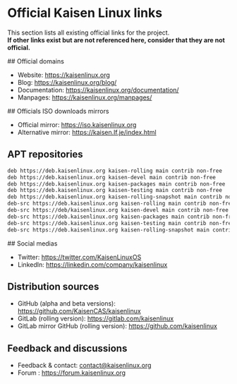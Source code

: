 # Official Kaisen Linux links

This section lists all existing official links for the project.    
**If other links exist but are not referenced here, consider that they are not official.**

## Official domains

- Website: https://kaisenlinux.org  
- Blog: https://kaisenlinux.org/blog/  
- Documentation: https://kaisenlinux.org/documentation/  
- Manpages: https://kaisenlinux.org/manpages/  

## Officials ISO downloads mirrors

- Official mirror: https://iso.kaisenlinux.org
- Alternative mirror: https://kaisen.lf.je/index.html

## APT repositories

```bash
deb https://deb.kaisenlinux.org kaisen-rolling main contrib non-free
deb https://deb.kaisenlinux.org kaisen-devel main contrib non-free
deb https://deb.kaisenlinux.org kaisen-packages main contrib non-free
deb https://deb.kaisenlinux.org kaisen-testing main contrib non-free
deb https://deb.kaisenlinux.org kaisen-rolling-snapshot main contrib non-free
deb-src https://deb.kaisenlinux.org kaisen-rolling main contrib non-free
deb-src https://deb/kaisenlinux.org kaisen-devel main contrib non-free
deb-src https://deb.kaisenlinux.org kaisen-packages main contrib non-free
deb-src https://deb.kaisenlinux.org kaisen-testing main contrib non-free
deb-src https://deb.kaisenlinux.org kaisen-rolling-snapshot main contrib non-free
```

## Social medias

- Twitter: https://twitter.com/KaisenLinuxOS
- LinkedIn: https://linkedin.com/company/kaisenlinux

## Distribution sources

- GitHub (alpha and beta versions): https://github.com/KaisenCAS/kaisenlinux
- GitLab (rolling version): https://gitlab.com/kaisenlinux
- GitLab mirror GitHub (rolling version): https://github.com/kaisenlinux

## Feedback and discussions

- Feedback & contact: contact@kaisenlinux.org
- Forum : https://forum.kaisenlinux.org
